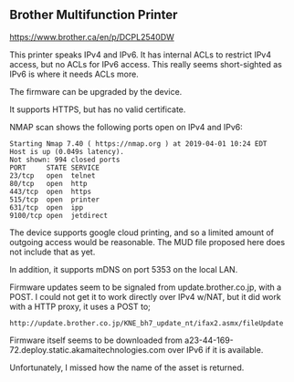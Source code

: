 Brother Multifunction Printer
-----------------------------

https://www.brother.ca/en/p/DCPL2540DW

This printer speaks IPv4 and IPv6.
It has internal ACLs to restrict IPv4 access, but no ACLs for IPv6 access.
This really seems short-sighted as IPv6 is where it needs ACLs more.

The firmware can be upgraded by the device.

It supports HTTPS, but has no valid certificate.

NMAP scan shows the following ports open on IPv4 and IPv6:

    Starting Nmap 7.40 ( https://nmap.org ) at 2019-04-01 10:24 EDT
    Host is up (0.049s latency).
    Not shown: 994 closed ports
    PORT     STATE SERVICE
    23/tcp   open  telnet
    80/tcp   open  http
    443/tcp  open  https
    515/tcp  open  printer
    631/tcp  open  ipp
    9100/tcp open  jetdirect

The device supports google cloud printing, and so a limited amount of
outgoing access would be reasonable.  The MUD file proposed here does not
include that as yet.

In addition, it supports mDNS on port 5353 on the local LAN.

Firmware updates seem to be signaled from update.brother.co.jp,
with a POST.   I could not get it to work directly over IPv4 w/NAT,
but it did work with a HTTP proxy, it uses a POST to;

    http://update.brother.co.jp/KNE_bh7_update_nt/ifax2.asmx/fileUpdate

Firmware itself seems to be downloaded from a23-44-169-72.deploy.static.akamaitechnologies.com
over IPv6 if it is available.

Unfortunately, I missed how the name of the asset is returned.





